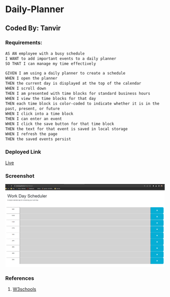 # Daily-Planner

## Coded By: Tanvir

### Requirements:


```
AS AN employee with a busy schedule
I WANT to add important events to a daily planner
SO THAT I can manage my time effectively
```

```
GIVEN I am using a daily planner to create a schedule
WHEN I open the planner
THEN the current day is displayed at the top of the calendar
WHEN I scroll down
THEN I am presented with time blocks for standard business hours
WHEN I view the time blocks for that day
THEN each time block is color-coded to indicate whether it is in the past, present, or future
WHEN I click into a time block
THEN I can enter an event
WHEN I click the save button for that time block
THEN the text for that event is saved in local storage
WHEN I refresh the page
THEN the saved events persist
```

### Deployed Link
[Live](https://tanvirpi.github.io/Daily-Planner/)

### Screenshot

![Image](https://github.com/Tanvirpi/Daily-Planner/blob/main/Screenshot.png)


### References
1. [W3schools](https://www.w3schools.com/)
